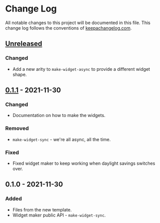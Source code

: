 # Change Log
All notable changes to this project will be documented in this file. This change log follows the conventions of [keepachangelog.com](http://keepachangelog.com/).

## [Unreleased]
### Changed
- Add a new arity to `make-widget-async` to provide a different widget shape.

## [0.1.1] - 2021-11-30
### Changed
- Documentation on how to make the widgets.

### Removed
- `make-widget-sync` - we're all async, all the time.

### Fixed
- Fixed widget maker to keep working when daylight savings switches over.

## 0.1.0 - 2021-11-30
### Added
- Files from the new template.
- Widget maker public API - `make-widget-sync`.

[Unreleased]: https://github.com/your-name/tp-lenguajes-formales-fiuba-pacheco-104541/compare/0.1.1...HEAD
[0.1.1]: https://github.com/your-name/tp-lenguajes-formales-fiuba-pacheco-104541/compare/0.1.0...0.1.1
